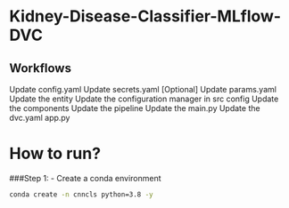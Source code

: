 # Kidney-Disease-Classifier-MLflow-DVC
## Workflows
Update config.yaml
Update secrets.yaml [Optional]
Update params.yaml
Update the entity
Update the configuration manager in src config
Update the components
Update the pipeline
Update the main.py
Update the dvc.yaml
app.py


# How to run?
###Step 1: - Create a conda environment

```bash
conda create -n cnncls python=3.8 -y
```